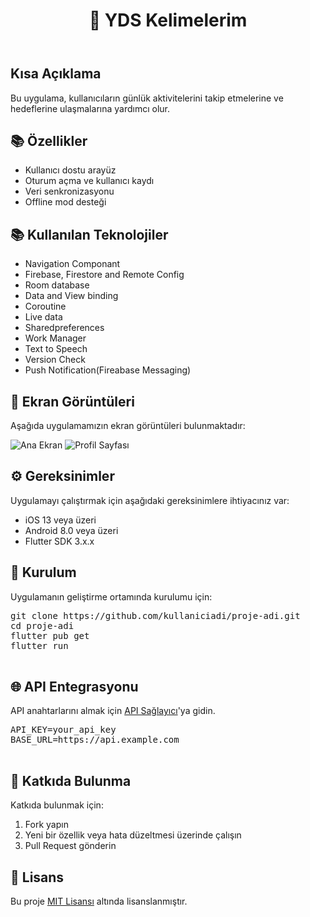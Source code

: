 

<!DOCTYPE html>
<html lang="en">
<head>
  <meta charset="UTF-8">
  <meta name="viewport" content="width=device-width, initial-scale=1.0">
  <header>
    <h1>📱 YDS Kelimelerim</h1>
  </header>
  <div class="container">
    <h2>Kısa Açıklama</h2>
    <p>Bu uygulama, kullanıcıların günlük aktivitelerini takip etmelerine ve hedeflerine ulaşmalarına yardımcı olur.</p>
    <h2>📚 Özellikler</h2>
    <ul>
      <li>Kullanıcı dostu arayüz</li>
      <li>Oturum açma ve kullanıcı kaydı</li>
      <li>Veri senkronizasyonu</li>
      <li>Offline mod desteği</li>
    </ul>
        <h2>📚 Kullanılan Teknolojiler</h2>
    <ul>
      <li>Navigation Componant</li>
      <li>Firebase, Firestore and Remote Config</li>
      <li>Room database</li>
      <li>Data and View binding</li>
      <li>Coroutine</li>
      <li>Live data</li>
      <li>Sharedpreferences</li>
      <li>Work Manager</li>
      <li>Text to Speech</li>
      <li>Version Check</li>
      <li>Push Notification(Fireabase Messaging)</li>
    </ul>
    <h2>📸 Ekran Görüntüleri</h2>
    <p>Aşağıda uygulamamızın ekran görüntüleri bulunmaktadır:</p>
    <img src="screenshots/home.png" alt="Ana Ekran">
    <img src="screenshots/profile.png" alt="Profil Sayfası">
    <h2>⚙️ Gereksinimler</h2>
    <p>Uygulamayı çalıştırmak için aşağıdaki gereksinimlere ihtiyacınız var:</p>
    <ul>
      <li>iOS 13 veya üzeri</li>
      <li>Android 8.0 veya üzeri</li>
      <li>Flutter SDK 3.x.x</li>
    </ul>
    <h2>🚀 Kurulum</h2>
    <p>Uygulamanın geliştirme ortamında kurulumu için:</p>
    <pre>
git clone https://github.com/kullaniciadi/proje-adi.git
cd proje-adi
flutter pub get
flutter run
    </pre>
    <h2>🌐 API Entegrasyonu</h2>
    <p>API anahtarlarını almak için <a href="https://api-provider.com" target="_blank">API Sağlayıcı</a>'ya gidin.</p>
    <pre>
API_KEY=your_api_key
BASE_URL=https://api.example.com
    </pre>
    <h2>🤝 Katkıda Bulunma</h2>
    <p>Katkıda bulunmak için:</p>
    <ol>
      <li>Fork yapın</li>
      <li>Yeni bir özellik veya hata düzeltmesi üzerinde çalışın</li>
      <li>Pull Request gönderin</li>
    </ol>
    <h2>📄 Lisans</h2>
    <p>Bu proje <a href="LICENSE" target="_blank">MIT Lisansı</a> altında lisanslanmıştır.</p>
  </div>
</body>
</html>
